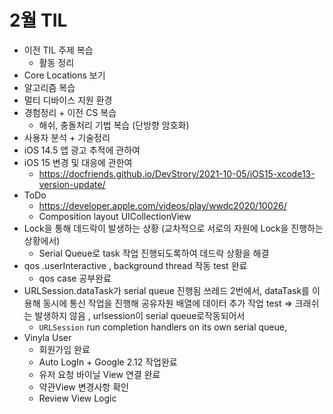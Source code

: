 # 2월 TIL

* 이전 TIL 주제 복습
  * 활동 정리
* Core Locations 보기
* 알고리즘 복습
* 멀티 디바이스 지원 환경
* 경험정리 + 이전 CS 복습
  * 해쉬, 충돌처리 기법 복습 (단방향 암호화)
* 사용자 분석 + 기술정리
* iOS 14.5 앱 광고 추적에 관하여
* iOS 15 변경 및 대응에 관한여
  * https://docfriends.github.io/DevStrory/2021-10-05/iOS15-xcode13-version-update/
* ToDo
  * https://developer.apple.com/videos/play/wwdc2020/10026/
  * Composition layout UICollectionView
* Lock을 통해 데드락이 발생하는 상황 (교차적으로 서로의 자원에 Lock을 진행하는 상황에서)
  * Serial Queue로 task 작업 진행되도록하여 데드락 상황을 해결
* qos .userInteractive , background thread 작동 test 완료
  * qos case 공부완료
* URLSession.dataTask가 serial queue 진행됨 쓰레드 2번에서, dataTask를 이용해 동시에 통신 작업을 진행해 공유자원 배열에 데이터 추가 작업 test => 크래쉬는 발생하지 않음 , urlsession이 serial queue로작동되어서
  * `URLSession` run completion handlers on its own serial queue,
* Vinyla User
  * 회원가입 완료
  * Auto LogIn + Google 2.12 작업완료
  * 유저 요청 바이닐 View 연결 완료
  * 약관View 변경사항 확인
  * Review View Logic
